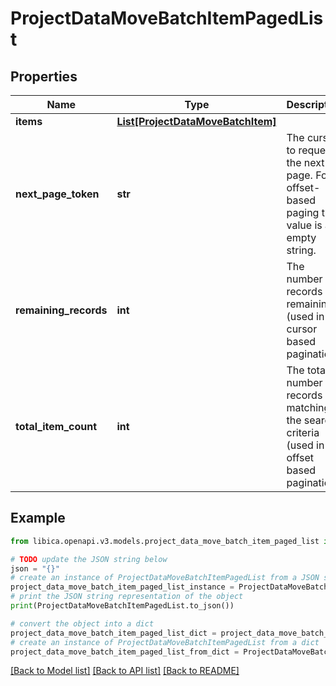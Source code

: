 # ProjectDataMoveBatchItemPagedList


## Properties

Name | Type | Description | Notes
------------ | ------------- | ------------- | -------------
**items** | [**List[ProjectDataMoveBatchItem]**](ProjectDataMoveBatchItem.md) |  | 
**next_page_token** | **str** | The cursor to request the next page. For offset-based paging the value is an empty string. | [optional] 
**remaining_records** | **int** | The number of records remaining (used in cursor based pagination) | [optional] 
**total_item_count** | **int** | The total number of records matching the search criteria (used in offset based pagination) | [optional] 

## Example

```python
from libica.openapi.v3.models.project_data_move_batch_item_paged_list import ProjectDataMoveBatchItemPagedList

# TODO update the JSON string below
json = "{}"
# create an instance of ProjectDataMoveBatchItemPagedList from a JSON string
project_data_move_batch_item_paged_list_instance = ProjectDataMoveBatchItemPagedList.from_json(json)
# print the JSON string representation of the object
print(ProjectDataMoveBatchItemPagedList.to_json())

# convert the object into a dict
project_data_move_batch_item_paged_list_dict = project_data_move_batch_item_paged_list_instance.to_dict()
# create an instance of ProjectDataMoveBatchItemPagedList from a dict
project_data_move_batch_item_paged_list_from_dict = ProjectDataMoveBatchItemPagedList.from_dict(project_data_move_batch_item_paged_list_dict)
```
[[Back to Model list]](../README.md#documentation-for-models) [[Back to API list]](../README.md#documentation-for-api-endpoints) [[Back to README]](../README.md)



